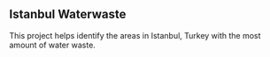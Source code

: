 ## Istanbul Waterwaste

This project helps identify the areas in Istanbul, Turkey with the most amount of water waste.
